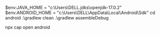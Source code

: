 
$env:JAVA_HOME = "c:\Users\DELL\.jdks\openjdk-17.0.2"
$env:ANDROID_HOME = "c:\Users\DELL\AppData\Local\Android\Sdk" 
cd android
.\gradlew clean
.\gradlew assembleDebug

npx cap open android